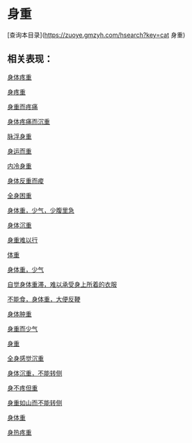 # 身重
[查询本目录](https://zuoye.gmzyh.com/hsearch?key=cat 身重)

## 相关表现：

[身体疼重](https://zuoye.gmzyh.com/search?key=身体疼重)
[身疼重](https://zuoye.gmzyh.com/search?key=身疼重)
[身重而疼痛](https://zuoye.gmzyh.com/search?key=身重而疼痛)
[身体疼痛而沉重](https://zuoye.gmzyh.com/search?key=身体疼痛而沉重)
[脉浮身重](https://zuoye.gmzyh.com/search?key=脉浮身重)
[身运而重](https://zuoye.gmzyh.com/search?key=身运而重)
[内冷身重](https://zuoye.gmzyh.com/search?key=内冷身重)
[身体反重而痠](https://zuoye.gmzyh.com/search?key=身体反重而痠)
[全身困重](https://zuoye.gmzyh.com/search?key=全身困重)
[身体重，少气，少腹里急](https://zuoye.gmzyh.com/search?key=身体重，少气，少腹里急)
[身体沉重](https://zuoye.gmzyh.com/search?key=身体沉重)
[身重难以行](https://zuoye.gmzyh.com/search?key=身重难以行)
[体重](https://zuoye.gmzyh.com/search?key=体重)
[身体重，少气](https://zuoye.gmzyh.com/search?key=身体重，少气)
[自觉身体重滞，难以承受身上所着的衣服](https://zuoye.gmzyh.com/search?key=自觉身体重滞，难以承受身上所着的衣服)
[不能食，身体重，大便反鞕](https://zuoye.gmzyh.com/search?key=不能食，身体重，大便反鞕)
[身体肿重](https://zuoye.gmzyh.com/search?key=身体肿重)
[身重而少气](https://zuoye.gmzyh.com/search?key=身重而少气)
[身重](https://zuoye.gmzyh.com/search?key=身重)
[全身感觉沉重](https://zuoye.gmzyh.com/search?key=全身感觉沉重)
[身体沉重，不能转侧](https://zuoye.gmzyh.com/search?key=身体沉重，不能转侧)
[身不疼但重](https://zuoye.gmzyh.com/search?key=身不疼但重)
[身重如山而不能转侧](https://zuoye.gmzyh.com/search?key=身重如山而不能转侧)
[身体重](https://zuoye.gmzyh.com/search?key=身体重)
[身热疼重](https://zuoye.gmzyh.com/search?key=身热疼重)